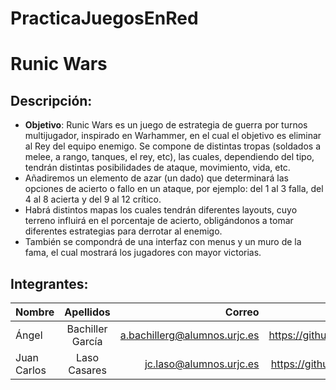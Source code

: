 # PracticaJuegosEnRed
# Runic Wars

## Descripción:
 + **Objetivo**: Runic Wars es un juego de estrategia de guerra por turnos multijugador, inspirado en Warhammer, en el cual el objetivo es eliminar al Rey del equipo enemigo.
 Se compone de distintas tropas (soldados a melee, a rango, tanques, el rey, etc), las cuales, dependiendo del tipo, tendrán distintas posibilidades de ataque, movimiento, vida, etc. 
 + Añadiremos un elemento de azar (un dado) que determinará las opciones de acierto o fallo en un ataque, por ejemplo: del 1 al 3 falla, del 4 al 8 acierta y del 9 al 12 crítico.
 + Habrá distintos mapas los cuales tendrán diferentes layouts, cuyo terreno influirá en el porcentaje de acierto, obligándonos a tomar diferentes estrategias para derrotar al enemigo.
 + También se compondrá de una interfaz con menus y un muro de la fama, el cual mostrará los jugadores con mayor victorias.
 
## Integrantes:
  
| Nombre        | Apellidos       | Correo                       |              GitHub        |
| ------------- |:---------------:| ----------------------------:|---------------------------:|
| Ángel         |Bachiller García | a.bachillerg@alumnos.urjc.es |https://github.com/AngeelBG |
| Juan Carlos   |Laso Casares     | jc.laso@alumnos.urjc.es      |https://github.com/Juankr95 |

